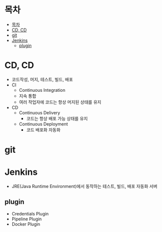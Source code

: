 # 목차
- [목차](#목차)
- [CD, CD](#cd-cd)
- [git](#git)
- [Jenkins](#jenkins)
  - [plugin](#plugin)

# CD, CD
- 코드작성, 머지, 테스트, 빌드, 배포 
- CI
  - Continuous Integration
  - 지속 통합
  - 여러 작업자에 코드는 항상 머지된 상태를 유지
- CD
  - Continuous Delivery
    - 코드는 항상 배포 가능 상태를 유지
  - Continuous Deployment
    - 코드 배포화 자동화

# git

# Jenkins
- JRE(Java Runtime Environment)에서 동작하는 테스트, 빌드, 배포 자동화 서버
## plugin
- Credentials Plugin
- Pipeline Plugin
- Docker Plugin